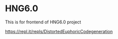 # HNG6.0
This is for frontend of HNG6.0 project



https://repl.it/repls/DistortedEuphoricCodegeneration
